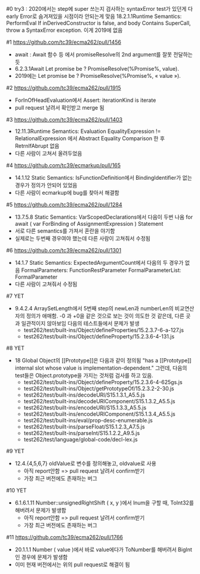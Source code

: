 #0
try3 : 2020에서는 step에 super 쓰는지 검사하는 syntaxError test가 있던게 다
early Error로 숨겨져있을 시점이라 안되는게 맞음 18.2.1.1Runtime Semantics:
PerformEval If inDerivedConstructor is false, and body Contains SuperCall,
throw a SyntaxError exception.  이게 2019에 없음

#1 https://github.com/tc39/ecma262/pull/1456
- await : Await 함수 등 에서 promiseResolve의 2nd argument를 잘못 전달하는 듯
- 6.2.3.1Await
  Let promise be ?  PromiseResolve(%Promise%, value).
- 2019에는
  Let promise be ?  PromiseResolve(%Promise%, « value »).

#2 https://github.com/tc39/ecma262/pull/1915
- ForInOfHeadEvaluation에서 Assert: iterationKind is iterate
- pull request 날려서 확인받고 merge 됨

#3 https://github.com/tc39/ecma262/pull/1403
- 12.11.3Runtime Semantics: Evaluation EqualityExpression !=
  RelationalExpression 에서 Abstract Equality Comparison 한 후 RetrnIfAbrupt
  없음
- 다른 사람이 고쳐서 올려두었음

#4 https://github.com/tc39/ecmarkup/pull/165
- 14.1.12 Static Semantics: IsFunctionDefinition에서 BindingIdentifier가 없는
  경우가 정의가 안되어 있었음
- 다른 사람이 ecmarkup에 bug를 찾아서 해결함

#5 https://github.com/tc39/ecma262/pull/1284
- 13.7.5.8 Static Semantics: VarScopedDeclarations에서 다음이 두번 나옴
  for await ( var ForBinding of AssignmentExpression ) Statement
- 서로 다른 semantics를 가져서 혼란을 야기함
- 실제로는 두번째 경우여야 했는데 다른 사람이 고쳐줘서 수정됨

#6 https://github.com/tc39/ecma262/pull/1301
- 14.1.7 Static Semantics: ExpectedArgumentCount에서 다음의 두 경우가 없음
  FormalParameters: FunctionRestParameter
  FormalParameterList: FormalParameter
- 다른 사람이 고쳐줘서 수정됨

#7 YET
- 9.4.2.4 ArraySetLength에서 5번째 step의 newLen과 numberLen의 비교연산자의
  정의가 애매함. -0 과 +0을 같은 것으로 보는 것이 의도한 것 같은데, 다른 곳과
  일관적이지 않아보임 다음의 테스트들에서 문제가 발생
  - test262/test/built-ins/Object/defineProperties/15.2.3.7-6-a-127.js
  - test262/test/built-ins/Object/defineProperty/15.2.3.6-4-131.js

#8 YET
- 18 Global Object의 [[Prototype]]은 다음과 같이 정의됨
  "has a [[Prototype]] internal slot whose value is implementation-dependent."
  그런데, 다음의 test들은 Object.prototype을 가지는 것처럼 검사를 하고 있음.
  - test262/test/built-ins/Object/defineProperty/15.2.3.6-4-625gs.js
  - test262/test/built-ins/Object/getPrototypeOf/15.2.3.2-2-30.js
  - test262/test/built-ins/decodeURI/S15.1.3.1_A5.5.js
  - test262/test/built-ins/decodeURIComponent/S15.1.3.2_A5.5.js
  - test262/test/built-ins/encodeURI/S15.1.3.3_A5.5.js
  - test262/test/built-ins/encodeURIComponent/S15.1.3.4_A5.5.js
  - test262/test/built-ins/eval/prop-desc-enumerable.js
  - test262/test/built-ins/parseFloat/S15.1.2.3_A7.5.js
  - test262/test/built-ins/parseInt/S15.1.2.2_A9.5.js
  - test262/test/language/global-code/decl-lex.js

#9 YET
- 12.4.{4,5,6,7} oldValue로 변수를 정의해놓고, oldvalue로 사용
  - 아직 report안함 => pull request 날려서 confirm받기
  - 가장 최근 버전에도 존재하는 버그

#10 YET
- 6.1.6.1.11 Number::unsignedRightShift ( x, y )에서 lnum을 구할 때,
  ToInt32를 해버려서 문제가 발생함
  - 아직 report안함 => pull request 날려서 confirm받기
  - 가장 최근 버전에도 존재하는 버그

#11 https://github.com/tc39/ecma262/pull/1766
- 20.1.1.1 Number ( value )에서 바로 value에다가 ToNumber를 해버려서
  BigInt인 경우에 문제가 발생함
- 이미 현재 버전에서는 위의 pull request로 해결이 됨
